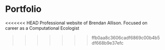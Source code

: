 # Portfolio

<<<<<<< HEAD
Professional website of Brendan Allison. Focused on career as a Computational Ecologist
>>>>>>> ffb0aa8c3606cadf6869c00b4b5df668b9e37efc
